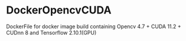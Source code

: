 # DockerOpencvCUDA

DockerFile for docker image build containing Opencv 4.7 + CUDA 11.2 + CUDnn 8 and Tensorflow 2.10.1(GPU)

